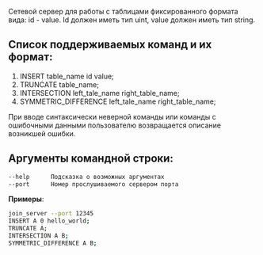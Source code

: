 Сетевой сервер для работы с таблицами фиксированного формата вида: id - value. Id должен иметь тип uint,
value должен иметь тип string.


## Список поддерживаемых команд и их формат:

1) INSERT table_name id value;
2) TRUNCATE table_name;
3) INTERSECTION left_tale_name right_table_name;
4) SYMMETRIC_DIFFERENCE left_tale_name right_table_name;

При вводе синтаксически неверной команды или команды с ошибочными
данными пользователю возвращается описание возникшей ошибки. 

## Аргументы командной строки:
```bash
--help		Подсказка о возможных аргументах
--port		Номер прослушиваемого сервером порта
```

**Примеры**: 

```bash
join_server --port 12345
INSERT A 0 hello_world;
TRUNCATE A;
INTERSECTION A B;
SYMMETRIC_DIFFERENCE A B;
```
